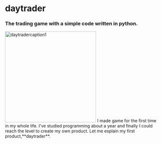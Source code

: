# daytrader
### The trading game with a simple code written in python.
<img width="300" alt="daytradercaption1" src="https://user-images.githubusercontent.com/75876484/103157049-92791a80-47f2-11eb-8a6e-a25f83f3433e.png">
I made game for the first time in my whole life. I've studied programming about a year and finally I could reach the level to create my own product. Let me explain my first product,**daytrader**.
